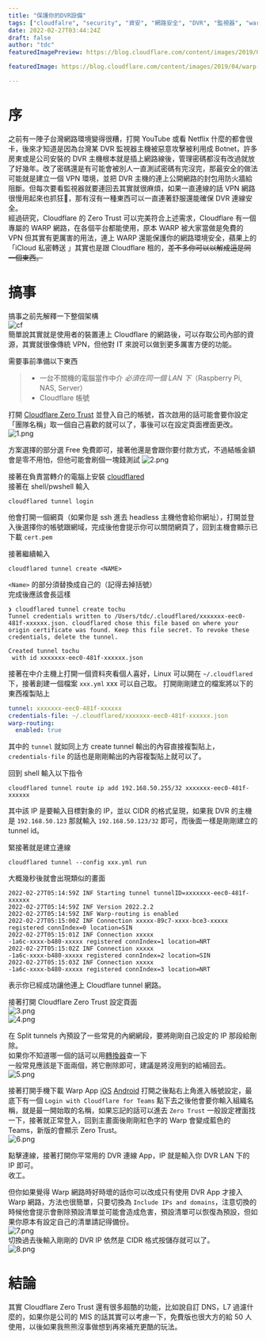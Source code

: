 ```yaml
---
title: "保護你的DVR設備"
tags: ["cloudfalre", "security", "資安", "網路安全", "DVR", "監視器", "warp"]
date: 2022-02-27T03:44:24Z
draft: false
author: "tdc"
featuredImagePreview: https://blog.cloudflare.com/content/images/2019/04/warp-illustration-update@2x.png

featuredImage: https://blog.cloudflare.com/content/images/2019/04/warp-illustration-update@2x.png

---
```


# 序
之前有一陣子台灣網路環境變得很糟，打開 YouTube 或看 Netflix 什麼的都會很卡，後來才知道是因為台灣某 DVR 監視器主機被惡意攻擊被利用成 Botnet，許多房東或是公司安裝的 DVR 主機根本就是插上網路線後，管理密碼都沒有改過就放了好幾年。改了密碼還是有可能會被別人一直測試密碼有完沒完，那最安全的做法可能就是建立一個 VPN 環境，並把 DVR 主機的連上公開網路的封包用防火牆給阻斷。但每次要看監視器就要連回去其實就很麻煩，如果一直連線的話 VPN 網路很慢用起來也抓狂，那有沒有一種東西可以一直連著舒服還能確保 DVR 連線安全。  
經過研究，Cloudflare 的 Zero Trust 可以完美符合上述需求，Cloudflare 有一個專屬的 WARP 網路，在各個平台都能使用，原本 WARP 被大家當做是免費的 VPN 但其實有更厲害的用法，連上 WARP 還能保護你的網路環境安全，蘋果上的「iCloud 私密轉送
」其實也是跟 Cloudflare 租的，~~差不多你可以以解成這是同一個東西。~~

# 搞事
搞事之前先解釋一下整個架構  
![cf](https://www.cloudflare.com/static/1a1b6050c964dab0a1e764893d3f8a35/CF_SWG_Illustration_2022_Q1.png)  
簡單說其實就是使用者的裝置連上 Cloudflare 的網路後，可以存取公司內部的資源，其實就很像傳統 VPN，但他對 IT 來說可以做到更多厲害方便的功能。

需要事前準備以下東西
> - 一台不關機的電腦當作中介 *必須在同一個 LAN 下*（Raspberry Pi, NAS, Server）
> - Cloudflare 帳號

打開 [Cloudflare Zero Trust](dash.teams.cloudflare.com
) 並登入自己的帳號，首次啟用的話可能會要你設定「團隊名稱」取一個自己喜歡的就可以了，事後可以在設定頁面裡面更改。  
![1.png](https://dr.sudo.host/v6BPuU+
)

方案選擇的部分選 Free 免費即可，接著他還是會跟你要付款方式，不過結帳金額會是零不用怕，但他可能會刷個一塊錢測試
![2.png](https://dr.sudo.host/vFBL9u+
)

接著在負責當轉介的電腦上安裝 [cloudflared](https://developers.cloudflare.com/cloudflare-one/connections/connect-apps/install-and-setup/installation/
)  
接著在 shell/pwshell 輸入
```shell
cloudflared tunnel login
```
他會打開一個網頁（如果你是 ssh 進去 headless 主機他會給你網址），打開並登入後選擇你的帳號跟網域，完成後他會提示你可以關閉網頁了，回到主機會顯示已下載 `cert.pem`  

接著繼續輸入
```shell
cloudflared tunnel create <NAME>
```
`<Name>` 的部分須替換成自己的（記得去掉括號）  
完成後應該會長這樣
```shell
❯ cloudflared tunnel create tochu
Tunnel credentials written to /Users/tdc/.cloudflared/xxxxxxx-eec0-481f-xxxxxx.json. cloudflared chose this file based on where your origin certificate was found. Keep this file secret. To revoke these credentials, delete the tunnel.

Created tunnel tochu
 with id xxxxxxx-eec0-481f-xxxxxx.json

```

接著在中介主機上打開一個資料夾看個人喜好，Linux 可以開在 `~/.cloudflared` 下，接著創建一個檔案 `xxx.yml` xxx 可以自己取。
打開剛剛建立的檔案將以下的東西複製貼上
```yaml
tunnel: xxxxxxx-eec0-481f-xxxxxx
credentials-file: ~/.cloudflared/xxxxxxx-eec0-481f-xxxxxx.json
warp-routing:
  enabled: true
```
其中的 `tunnel` 就如同上方 create tunnel 輸出的內容直接複製貼上，`credentials-file` 的話也是剛剛輸出的內容複製貼上就可以了。

回到 shell 輸入以下指令
```shell
cloudflared tunnel route ip add 192.168.50.255/32 xxxxxxx-eec0-481f-xxxxxx
```

其中該 IP 是要輸入目標對象的 IP，並以 CIDR 的格式呈現，如果我 DVR 的主機是 `192.168.50.123` 那就輸入 `192.168.50.123/32` 即可，而後面一樣是剛剛建立的 tunnel id。

緊接著就是建立連線
```shell
cloudflared tunnel --config xxx.yml run
```
大概幾秒後就會出現類似的畫面
```shell
2022-02-27T05:14:59Z INF Starting tunnel tunnelID=xxxxxxx-eec0-481f-xxxxxx
2022-02-27T05:14:59Z INF Version 2022.2.2
2022-02-27T05:14:59Z INF Warp-routing is enabled
2022-02-27T05:15:00Z INF Connection xxxxx-89c7-xxxx-bce3-xxxxx registered connIndex=0 location=SIN
2022-02-27T05:15:01Z INF Connection xxxxx
-1a6c-xxxx-b480-xxxxx registered connIndex=1 location=NRT
2022-02-27T05:15:02Z INF Connection xxxxx
-1a6c-xxxx-b480-xxxxx registered connIndex=2 location=SIN
2022-02-27T05:15:03Z INF Connection xxxxx
-1a6c-xxxx-b480-xxxxx registered connIndex=3 location=NRT
```

表示你已經成功讓他連上 Cloudflare tunnel 網路。

接著打開 Cloudflare Zero Trust 設定頁面  
![3.png](https://dr.sudo.host/MpHmpo+)  
![4.png](https://dr.sudo.host/b71ZBl+)  

在 Split tunnels 內預設了一些常見的內網網段，要將剛剛自己設定的 IP 那段給刪除。  
如果你不知道哪一個的話可以用[轉換器](https://www.ipaddressguide.com/cidr)查一下  
一般常見應該是下面兩個，將它刪除即可，建議是將沒用到的給補回去。
![5.png](https://dr.sudo.host/0dsEMb+)

接著打開手機下載 Warp App [iOS](<https://apps.apple.com/us/app/1-1-1-1-faster-internet/id1423538627>
) [Android](<https://play.google.com/store/apps/details?id=com.cloudflare.onedotonedotonedotone>
)
打開之後點右上角進入帳號設定，最底下有一個 `Login with Cloudflare for Teams` 點下去之後他會要你輸入組織名稱，就是最一開始取的名稱，如果忘記的話可以進去 `Zero Trust` 一般設定裡面找一下，接著就正常登入，回到主畫面後剛剛紅色字的 Warp 會變成藍色的 Teams，新版的會顯示 Zero Trust。  
![6.png](<https://dr.sudo.host/U6pSyQ+>)

點擊連線，接著打開你平常用的 DVR 連線 App，IP 就是輸入你 DVR LAN 下的 IP 即可。  
收工。  


但你如果覺得 Warp 網路時好時壞的話你可以改成只有使用 DVR App 才接入 Warp 網路，方法也很簡單，只要切換為 `Include IPs and domains`，注意切換的時候他會提示會刪除預設清單並可能會造成危害，預設清單可以恢復為預設，但如果你原本有設定自己的清單請記得備份。  
![7.png](https://dr.sudo.host/ZYSNvx+)  
切換過去後輸入剛剛的 DVR IP 依然是 CIDR 格式按儲存就可以了。  
![8.png](https://dr.sudo.host/TjEuav+)


# 結論
其實 Cloudflare Zero Trust 還有很多超酷的功能，比如說自訂 DNS，L7 過濾什麼的，如果你是公司的 MIS 的話其實可以考慮一下，免費版也很大方的給 50 人使用，以後如果我熊熊沒事做想到再來補充更酷的玩法。